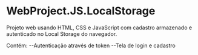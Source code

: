 # WebProject.JS.LocalStorage
Projeto web usando HTML, CSS e JavaScript com cadastro armazenado e autenticado no Local Storage do navegador.

Contém:
--Autenticação através de token
--Tela de login e cadastro
